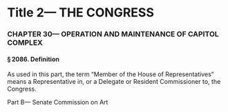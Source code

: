 
# Title 2— THE CONGRESS
### CHAPTER 30— OPERATION AND MAINTENANCE OF CAPITOL COMPLEX
#### § 2086. Definition

As used in this part, the term “Member of the House of Representatives” means a Representative in, or a Delegate or Resident Commissioner to, the Congress.

Part B— Senate Commission on Art
